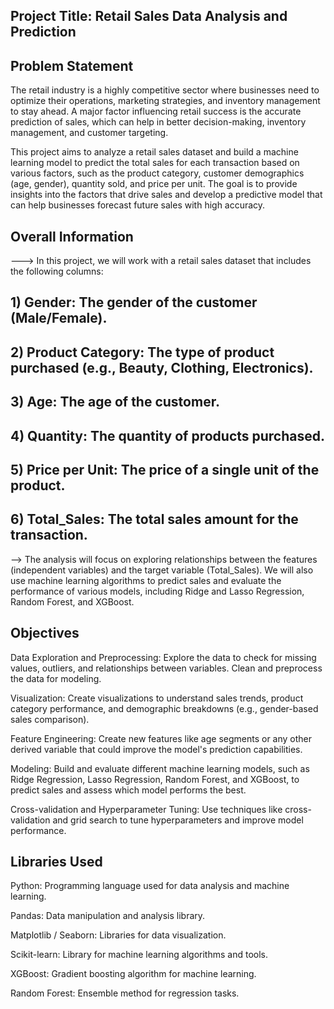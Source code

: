 ## **Project Title: Retail Sales Data Analysis and Prediction**

## Problem Statement

The retail industry is a highly competitive sector where businesses need to optimize their operations, marketing strategies, and inventory management to stay ahead. A major factor influencing retail success is the accurate prediction of sales, which can help in better decision-making, inventory management, and customer targeting.

This project aims to analyze a retail sales dataset and build a machine learning model to predict the total sales for each transaction based on various factors, such as the product category, customer demographics (age, gender), quantity sold, and price per unit. The goal is to provide insights into the factors that drive sales and develop a predictive model that can help businesses forecast future sales with high accuracy.

## Overall Information

---> In this project, we will work with a retail sales dataset that includes the following columns:

## 1) Gender: The gender of the customer (Male/Female).

## 2) Product Category: The type of product purchased (e.g., Beauty, Clothing, Electronics).

## 3) Age: The age of the customer.

## 4) Quantity: The quantity of products purchased.

## 5) Price per Unit: The price of a single unit of the product.

## 6) Total_Sales: The total sales amount for the transaction.

--> The analysis will focus on exploring relationships between the features (independent variables) and the target variable (Total_Sales). We will also use machine learning algorithms to predict sales and evaluate the performance of various models, including Ridge and Lasso Regression, Random Forest, and XGBoost.

## Objectives
Data Exploration and Preprocessing: Explore the data to check for missing values, outliers, and relationships between variables. Clean and preprocess the data for modeling.

Visualization: Create visualizations to understand sales trends, product category performance, and demographic breakdowns (e.g., gender-based sales comparison).

Feature Engineering: Create new features like age segments or any other derived variable that could improve the model's prediction capabilities.

Modeling: Build and evaluate different machine learning models, such as Ridge Regression, Lasso Regression, Random Forest, and XGBoost, to predict sales and assess which model performs the best.

Cross-validation and Hyperparameter Tuning: Use techniques like cross-validation and grid search to tune hyperparameters and improve model performance.

## Libraries Used

Python: Programming language used for data analysis and machine learning.

Pandas: Data manipulation and analysis library.

Matplotlib / Seaborn: Libraries for data visualization.

Scikit-learn: Library for machine learning algorithms and tools.

XGBoost: Gradient boosting algorithm for machine learning.

Random Forest: Ensemble method for regression tasks.
